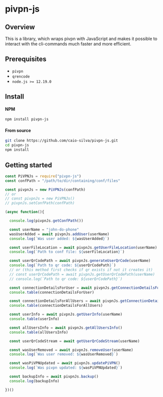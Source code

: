 # pivpn-js

## Overview

This is a library, which wraps pivpn with JavaScript and makes it possible to interact with the cli-commands much faster and more efficient.

## Prerequisites

- `pivpn`
- `qrencode`
- `node.js >= 12.19.0`

## Install

#### NPM

```bash
npm install pivpn-js
```

#### From source

```bash
git clone https://github.com/caio-silva/pivpn-js.git
cd pivpn-js
npm install
```

## Getting started

```javascript
const PiVPNJs = require("pivpn-js")
const confPath = "/path/to/dir/containing/conf/files"

const pivpnJs = new PiVPNJs(confPath)
// or 
// const pivpnJs = new PiVPNJs()
// pivpnJs.setConfPath(confPath)

(async function(){

  console.log(pivpnJs.getConfPath())

  const userName = "john-do-phone"
  wasUserAdded = await pivpnJs.addUser(userName)
  console.log(`Was user added: ${wasUserAdded}`)

  const userFileLocation = await pivpnJs.getUserFileLocation(userName)
  console.log(`Path to conf file: ${userFileLocation}`)

  const userQrCodePath = await pivpnJs.generateUserQrCode(userName)
  console.log(`Path to qr code: ${userQrCodePath}`)
  // or (this method first checks if qr exists if not it creates it)
  // const userQrCodePath = await pivpnJs.getUserQrCodePath(userName)
  // console.log(`Path to qr code: ${userQrCodePath}`)

  const connectionDetailsForUser = await pivpnJs.getConnectionDetailsForUser(userName)
  console.table(connectionDetailsForUser)

  const connectionDetailsForAllUsers = await pivpnJs.getConnectionDetailsForAllUsers()
  console.table(connectionDetailsForAllUsers)

  const userInfo = await pivpnJs.getUserInfo(userName)
  console.table(userInfo)

  const allUsersInfo = await pivpnJs.getAllUsersInfo()
  console.table(allUsersInfo)

  const userQrCodeStream = await getUserQrCodeStream(userName)

  const wasUserRemoved = await pivpnJs.removeUser(userName)
  console.log(`Was user removed: ${wasUserRemoved}`)

  const wasPiVPNUpdated = await pivpnJs.updatePiVPN()
  console.log(`Was pivpn updated: ${wasPiVPNUpdated}`)

  const backupInfo = await pivpnJs.backup()
  console.log(backupInfo)

})()


```
